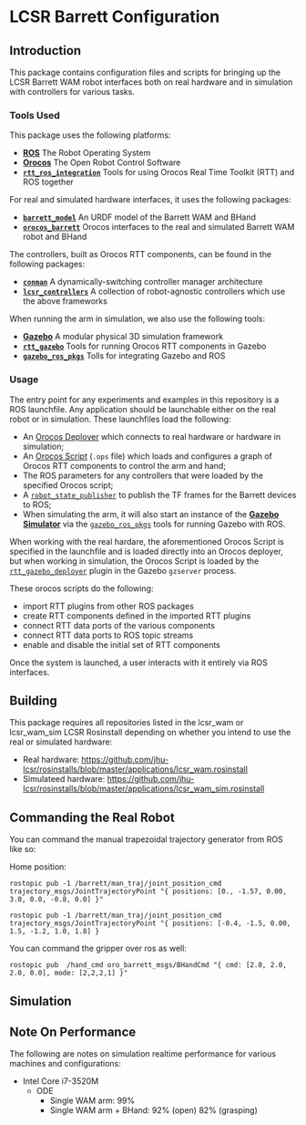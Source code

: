 LCSR Barrett Configuration
==========================

## Introduction

This package contains configuration files and scripts for bringing up the LCSR Barrett WAM robot interfaces both on real hardware and in simulation with controllers for various tasks.

### Tools Used

This package uses the following platforms:
* [**ROS**](http://www.ros.org) The Robot Operating System
* [**Orocos**](http://www.orocos.org) The Open Robot Control Software
* [**`rtt_ros_integration`**](https://github.com/orocos/rtt_ros_integration) Tools for using Orocos Real Time Toolkit (RTT) and ROS together

For real and simulated hardware interfaces, it uses the following packages:
* [**`barrett_model`**](https://github.com/jhu-lcsr/barrett_model) An URDF model of the Barrett WAM and BHand
* [**`orocos_barrett`**](https://github.com/jhu-lcsr/orocos_barrett) Orocos interfaces to the real and simulated Barrett WAM robot and BHand

The controllers, built as Orocos RTT components, can be found in the following packages:
* [**`conman`**](https://github.com/jbohren/conman) A dynamically-switching controller manager architecture
* [**`lcsr_controllers`**](https://github.com/jhu-lcsr/lcsr_controllers) A collection of robot-agnostic controllers which use the above frameworks

When running the arm in simulation, we also use the following tools:
* [**Gazebo**](http://www.gazebosim.org) A modular physical 3D simulation framework
* [**`rtt_gazebo`**](https://github.com/jhu-lcsr/rtt_gazebo) Tools for running Orocos RTT components in Gazebo
* [**`gazebo_ros_pkgs`**](https://github.com/ros-simulation/gazebo_ros_pkgs) Tolls for integrating Gazebo and ROS

### Usage

The entry point for any experiments and examples in this repository is a ROS launchfile. Any application should be launchable either on the real robot or in simulation. These launchfiles load the following:

* An [Orocos Deployer](http://www.orocos.org/stable/documentation/ocl/v2.x/doc-xml/orocos-deployment.html) which connects to real hardware or hardware in simulation;
* An [Orocos Script](http://www.orocos.org/stable/documentation/rtt/v2.x/doc-xml/orocos-components-manual.html#orocos-scripting) (`.ops` file) which loads and configures a graph of Orocos RTT components to control the arm and hand;
* The ROS parameters for any controllers that were loaded by the specified Orocos script;
* A [`robot_state_publisher`](http://wiki.ros.org/robot_state_publisher) to publish the TF frames for the Barrett devices to ROS;
* When simulating the arm, it will also start an instance of the [**Gazebo Simulator**](http://www.gazebosim.org) via the [`gazebo_ros_pkgs`](https://github.com/ros-simulation/gazebo_ros_pkgs) tools for running Gazebo with ROS.

When working with the real hardare, the aforementioned Orocos Script is specified in the launchfile and is loaded directly into an Orocos deployer, but when working in simulation, the Orocos Script is loaded by the [`rtt_gazebo_deployer`](https://github.com/jhu-lcsr/rtt_gazebo/rtt_gazebo_deployer) plugin in the Gazebo `gzserver` process.

These orocos scripts do the following:

* import RTT plugins from other ROS packages
* create RTT components defined in the imported RTT plugins
* connect RTT data ports of the various components
* connect RTT data ports to ROS topic streams
* enable and disable the initial set of RTT components

Once the system is launched, a user interacts with it entirely via ROS interfaces.

## Building

This package requires all repositories listed in the lcsr_wam or lcsr_wam_sim LCSR Rosinstall depending on whether you intend to use the real or simulated hardware:

* Real hardware: https://github.com/jhu-lcsr/rosinstalls/blob/master/applications/lcsr_wam.rosinstall
* Simulateed hardware: https://github.com/jhu-lcsr/rosinstalls/blob/master/applications/lcsr_wam_sim.rosinstall

## Commanding the Real Robot

You can command the manual trapezoidal trajectory generator from ROS like so:

Home position:
```
rostopic pub -1 /barrett/man_traj/joint_position_cmd trajectory_msgs/JointTrajectoryPoint "{ positions: [0., -1.57, 0.00, 3.0, 0.0, -0.8, 0.0] }"
```

```
rostopic pub -1 /barrett/man_traj/joint_position_cmd trajectory_msgs/JointTrajectoryPoint "{ positions: [-0.4, -1.5, 0.00, 1.5, -1.2, 1.0, 1.8] }
```

You can command the gripper over ros as well:
```
rostopic pub  /hand_cmd oro_barrett_msgs/BHandCmd "{ cmd: [2.0, 2.0, 2.0, 0.0], mode: [2,2,2,1] }" 
```

## Simulation

## Note On Performance

The following are notes on simulation realtime performance for various machines and configurations:

* Intel Core i7-3520M
  * ODE
    * Single WAM arm: 99% 
    * Single WAM arm + BHand: 92% (open) 82% (grasping)
